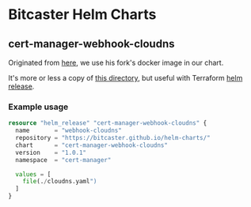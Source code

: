 # Bitcaster Helm Charts

## cert-manager-webhook-cloudns

Originated from [here](https://github.com/mschirrmeister/cert-manager-webhook-cloudns), we use his fork's docker image in our chart.

It's more or less a copy of [this directory](https://github.com/mschirrmeister/cert-manager-webhook-cloudns/tree/master/deploy/cert-manager-webhook-cloudns), but useful with Terraform [helm release](https://registry.terraform.io/providers/hashicorp/helm/latest/docs/resources/release).

### Example usage

```terraform
resource "helm_release" "cert-manager-webhook-cloudns" {
  name       = "webhook-cloudns"
  repository = "https://bitcaster.github.io/helm-charts/"
  chart      = "cert-manager-webhook-cloudns"
  version    = "1.0.1"
  namespace  = "cert-manager"

  values = [
    file(./cloudns.yaml")
  ]
}
```
